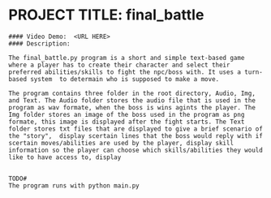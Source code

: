 # PROJECT TITLE: final_battle

    #### Video Demo:  <URL HERE>
    #### Description:

    The final_battle.py program is a short and simple text-based game where a player has to create their character and select their preferred abilities/skills to fight the npc/boss with. It uses a turn-based system  to determain who is supposed to make a move.

    The program contains three folder in the root directory, Audio, Img, and Text. The Audio folder stores the audio file that is used in the program as wav formate, when the boss is wins agints the player. The Img folder stores an image of the boss used in the program as png formate, this image is displayed after the fight starts. The Text folder stores txt files that are displayed to give a brief scenario of the "story",  display scertain lines that the boss would reply with if scertain moves/abilities are used by the player, display skill information so the player can choose which skills/abilities they would like to have access to, display 


    TODO#
    The program runs with python main.py